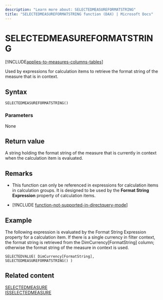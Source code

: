```yaml
---
description: "Learn more about: SELECTEDMEASUREFORMATSTRING"
title: "SELECTEDMEASUREFORMATSTRING function (DAX) | Microsoft Docs"
---
```

# SELECTEDMEASUREFORMATSTRING

[!INCLUDE[applies-to-measures-columns-tables](includes/applies-to-measures-columns-tables.md)]

Used by expressions for calculation items to retrieve the format string of the measure that is in context.
  
## Syntax  
  
```dax
SELECTEDMEASUREFORMATSTRING()
```
  
### Parameters  
  
None  
  
## Return value  

A string holding the format string of the measure that is currently in context when the calculation item is evaluated.

## Remarks

- This function can only be referenced in expressions for calculation items in calculation groups. It is designed to be used by the **Format String Expression** property of calculation items.

- [!INCLUDE [function-not-supported-in-directquery-mode](includes/function-not-supported-in-directquery-mode.md)]

## Example  

The following expression is evaluated by the Format String Expression property for a calculation item. If there is a single currency in filter context, the format string is retrieved from the DimCurrency[FormatString] column; otherwise the format string of the measure in context is used.
  
```dax
SELECTEDVALUE( DimCurrency[FormatString], SELECTEDMEASUREFORMATSTRING() )
```
  
## Related content

[SELECTEDMEASURE](selectedmeasure-function-dax.md)  
[ISSELECTEDMEASURE](isselectedmeasure-function-dax.md)   
